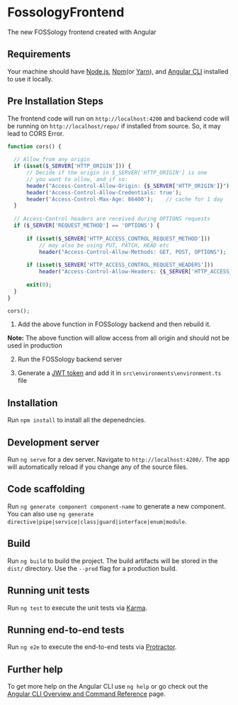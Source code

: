 # FossologyFrontend

The new FOSSology frontend created with Angular

## Requirements

Your machine should have [Node.js](https://nodejs.org/en/download/), [Npm](https://www.npmjs.com/get-npm)(or [Yarn](https://classic.yarnpkg.com/en/docs/install)), and [Angular CLI](https://www.npmjs.com/package/@angular/cli) installed to use it locally.

## Pre Installation Steps

The frontend code will run on `http://localhost:4200` and backend code will be running on `http://localhost/repo/` if installed from source. So, it may lead to CORS Error.

```php
function cors() {
    
  // Allow from any origin
  if (isset($_SERVER['HTTP_ORIGIN'])) {
      // Decide if the origin in $_SERVER['HTTP_ORIGIN'] is one
      // you want to allow, and if so:
      header("Access-Control-Allow-Origin: {$_SERVER['HTTP_ORIGIN']}");
      header('Access-Control-Allow-Credentials: true');
      header('Access-Control-Max-Age: 86400');    // cache for 1 day
  }
  
  // Access-Control headers are received during OPTIONS requests
  if ($_SERVER['REQUEST_METHOD'] == 'OPTIONS') {
      
      if (isset($_SERVER['HTTP_ACCESS_CONTROL_REQUEST_METHOD']))
          // may also be using PUT, PATCH, HEAD etc
          header("Access-Control-Allow-Methods: GET, POST, OPTIONS");         
      
      if (isset($_SERVER['HTTP_ACCESS_CONTROL_REQUEST_HEADERS']))
          header("Access-Control-Allow-Headers: {$_SERVER['HTTP_ACCESS_CONTROL_REQUEST_HEADERS']}");
  
      exit(0);
  }
}

cors();
```

1. Add the above function in FOSSology backend and then rebuild it.

**Note:** The above function will allow access from all origin and should not be used in production

2. Run the FOSSology backend server

3. Generate a [JWT token](https://github.com/fossology/fossology/wiki/FOSSology-REST-API#json-web-token-jwt) and add it in `src\environments\environment.ts` file

## Installation 

Run `npm install` to install all the depenedncies.

## Development server

Run `ng serve` for a dev server. Navigate to `http://localhost:4200/`. The app will automatically reload if you change any of the source files.

## Code scaffolding

Run `ng generate component component-name` to generate a new component. You can also use `ng generate directive|pipe|service|class|guard|interface|enum|module`.

## Build

Run `ng build` to build the project. The build artifacts will be stored in the `dist/` directory. Use the `--prod` flag for a production build.

## Running unit tests

Run `ng test` to execute the unit tests via [Karma](https://karma-runner.github.io).

## Running end-to-end tests

Run `ng e2e` to execute the end-to-end tests via [Protractor](http://www.protractortest.org/).

## Further help

To get more help on the Angular CLI use `ng help` or go check out the [Angular CLI Overview and Command Reference](https://angular.io/cli) page.
